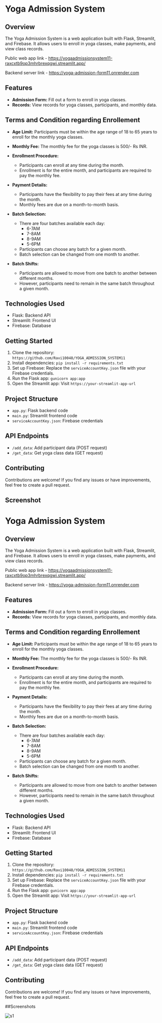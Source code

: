 
# Yoga Admission System

## Overview
The Yoga Admission System is a web application built with Flask, Streamlit, and Firebase. It allows users to enroll in yoga classes, make payments, and view class records.

Public web app link -  https://yogaadmissionsystem11-raxcxtb9op3mhrbrexqgwi.streamlit.app/

Backend server link - https://yoga-admission-form11.onrender.com


## Features
- **Admission Form:** Fill out a form to enroll in yoga classes.
- **Records:** View records for yoga classes, participants, and monthly data.

## Terms and Condition regarding Enrollement
- **Age Limit:** Participants must be within the age range of 18 to 65 years to enroll for the monthly yoga classes.

- **Monthly Fee:** The monthly fee for the yoga classes is 500/- Rs INR.

- **Enrollment Procedure:**
  - Participants can enroll at any time during the month.
  - Enrollment is for the entire month, and participants are required to pay the monthly fee.

- **Payment Details:**
  - Participants have the flexibility to pay their fees at any time during the month.
  - Monthly fees are due on a month-to-month basis.

- **Batch Selection:**
  - There are four batches available each day:
    - 6-7AM
    - 7-8AM
    - 8-9AM
    - 5-6PM
  - Participants can choose any batch for a given month.
  - Batch selection can be changed from one month to another.

- **Batch Shifts:**
  - Participants are allowed to move from one batch to another between different months.
  - However, participants need to remain in the same batch throughout a given month.



## Technologies Used
- Flask: Backend API
- Streamlit: Frontend UI
- Firebase: Database


## Getting Started
1. Clone the repository: `https://github.com/Ravi10048/YOGA_ADMISSION_SYSTEM11`
2. Install dependencies: `pip install -r requirements.txt`
3. Set up Firebase: Replace the `serviceAccountKey.json` file with your Firebase credentials.
4. Run the Flask app: `gunicorn app:app`
5. Open the Streamlit app: Visit `https://your-streamlit-app-url`


## Project Structure
- `app.py`: Flask backend code
- `main.py`: Streamlit frontend code
- `serviceAccountKey.json`: Firebase credentials


## API Endpoints
- `/add_data`: Add participant data (POST request)
- `/get_data`: Get yoga class data (GET request)

## Contributing
Contributions are welcome! If you find any issues or have improvements, feel free to create a pull request.


## Screenshot


# Yoga Admission System

## Overview
The Yoga Admission System is a web application built with Flask, Streamlit, and Firebase. It allows users to enroll in yoga classes, make payments, and view class records.

Public web app link -  https://yogaadmissionsystem11-raxcxtb9op3mhrbrexqgwi.streamlit.app/

Backend server link - https://yoga-admission-form11.onrender.com


## Features
- **Admission Form:** Fill out a form to enroll in yoga classes.
- **Records:** View records for yoga classes, participants, and monthly data.

## Terms and Condition regarding Enrollement
- **Age Limit:** Participants must be within the age range of 18 to 65 years to enroll for the monthly yoga classes.

- **Monthly Fee:** The monthly fee for the yoga classes is 500/- Rs INR.

- **Enrollment Procedure:**
  - Participants can enroll at any time during the month.
  - Enrollment is for the entire month, and participants are required to pay the monthly fee.

- **Payment Details:**
  - Participants have the flexibility to pay their fees at any time during the month.
  - Monthly fees are due on a month-to-month basis.

- **Batch Selection:**
  - There are four batches available each day:
    - 6-7AM
    - 7-8AM
    - 8-9AM
    - 5-6PM
  - Participants can choose any batch for a given month.
  - Batch selection can be changed from one month to another.

- **Batch Shifts:**
  - Participants are allowed to move from one batch to another between different months.
  - However, participants need to remain in the same batch throughout a given month.



## Technologies Used
- Flask: Backend API
- Streamlit: Frontend UI
- Firebase: Database


## Getting Started
1. Clone the repository: `https://github.com/Ravi10048/YOGA_ADMISSION_SYSTEM11`
2. Install dependencies: `pip install -r requirements.txt`
3. Set up Firebase: Replace the `serviceAccountKey.json` file with your Firebase credentials.
4. Run the Flask app: `gunicorn app:app`
5. Open the Streamlit app: Visit `https://your-streamlit-app-url`


## Project Structure
- `app.py`: Flask backend code
- `main.py`: Streamlit frontend code
- `serviceAccountKey.json`: Firebase credentials


## API Endpoints
- `/add_data`: Add participant data (POST request)
- `/get_data`: Get yoga class data (GET request)

## Contributing
Contributions are welcome! If you find any issues or have improvements, feel free to create a pull request.

##Screenshots

![s1](https://github.com/Ravi10048/YOGA_ADMISSION_SYSTEM11/assets/116975230/629b63ad-7e24-4661-988a-4e613ae4a58f)

